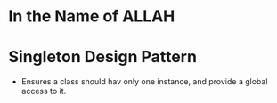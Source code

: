 # In the Name of ALLAH

# Singleton Design Pattern

- Ensures a class should hav only one instance, and provide a global access to it.